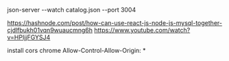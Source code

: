 json-server --watch catalog.json --port 3004

https://hashnode.com/post/how-can-use-react-js-node-js-mysql-together-cjdlfbukh01vqn9wuaucmng6h
https://www.youtube.com/watch?v=HPIjjFGYSJ4

install cors chrome Allow-Control-Allow-Origin: *

